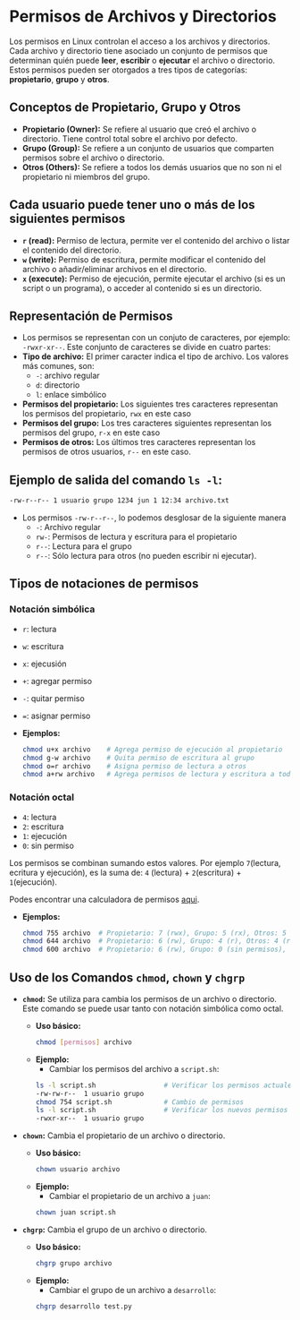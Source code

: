 # Permisos de Archivos y Directorios

Los permisos en Linux controlan el acceso a los archivos y directorios. Cada archivo y directorio tiene asociado un conjunto de permisos que determinan quién puede **leer**, **escribir** o **ejecutar** el archivo o directorio. Estos permisos pueden ser otorgados a tres tipos de categorías: **propietario**, **grupo** y **otros**.

## **Conceptos de Propietario, Grupo y Otros**
- **Propietario (Owner):** Se refiere al usuario que creó el archivo o directorio. Tiene control total sobre el archivo por defecto.
- **Grupo (Group):** Se refiere a un conjunto de usuarios que comparten permisos sobre el archivo o directorio.
- **Otros (Others):** Se refiere a todos los demás usuarios que no son ni el propietario ni miembros del grupo.

## Cada usuario puede tener uno o más de los siguientes permisos
- **`r` (read):** Permiso de lectura, permite ver el contenido del archivo o listar el contenido del directorio.
- **`w` (write):** Permiso de escritura, permite modificar el contenido del archivo o añadir/eliminar archivos en el directorio.
- **`x` (execute):** Permiso de ejecución, permite ejecutar el archivo (si es un script o un programa), o acceder al contenido si es un directorio.

## Representación de Permisos
- Los permisos se representan con un conjuto de caracteres, por ejemplo: `-rwxr-xr--`. Este conjunto de caracteres se divide en cuatro partes:
- **Tipo de archivo:** El primer caracter indica el tipo de archivo. Los valores más comunes, son:
  - `-`: archivo regular
  - `d`: directorio
  - `l`: enlace simbólico
- **Permisos del propietario:** Los siguientes tres caracteres representan los permisos del propietario, `rwx` en este caso
- **Permisos del grupo:** Los tres caracteres siguientes representan los permisos del grupo, `r-x` en este caso
- **Permisos de otros:** Los últimos tres caracteres representan los permisos de otros usuarios, `r--` en este caso.

## Ejemplo de salida del comando `ls -l`:

```bash
-rw-r--r-- 1 usuario grupo 1234 jun 1 12:34 archivo.txt
```
- Los permisos `-rw-r--r--`, lo podemos desglosar de la siguiente manera
  - `-`: Archivo regular
  - `rw-`: Permisos de lectura y escritura para el propietario
  - `r--`: Lectura para el grupo
  - `r--`: Sólo lectura para otros (no pueden escribir ni ejecutar).

## Tipos de notaciones de permisos

### Notación simbólica
  - `r`: lectura
  - `w`: escritura
  - `x`: ejecusión
  - `+`: agregar permiso
  - `-`: quitar permiso
  - `=`: asignar permiso
       
- **Ejemplos:**
  ```bash
  chmod u+x archivo    # Agrega permiso de ejecución al propietario
  chmod g-w archivo    # Quita permiso de escritura al grupo
  chmod o=r archivo    # Asigna permiso de lectura a otros
  chmod a+rw archivo   # Agrega permisos de lectura y escritura a todos
  ```

### Notación octal
  - `4`: lectura
  - `2`: escritura
  - `1`: ejecución
  - `0`: sin permiso

Los permisos se combinan sumando estos valores. Por ejemplo `7`(lectura, ecritura y ejecución), es la suma de: `4` (lectura) + `2`(escritura) + `1`(ejecución).

Podes encontrar una calculadora de permisos [aqui](https://chmod-calculator.com/).

- **Ejemplos:**
  ```bash
  chmod 755 archivo  # Propietario: 7 (rwx), Grupo: 5 (rx), Otros: 5 (rx)
  chmod 644 archivo  # Propietario: 6 (rw), Grupo: 4 (r), Otros: 4 (r)
  chmod 600 archivo  # Propietario: 6 (rw), Grupo: 0 (sin permisos), Otros: 0 (sin permisos)
  ```


## Uso de los Comandos `chmod`, `chown` y `chgrp`

- **`chmod`:** Se utiliza para cambia los permisos de un archivo o directorio. Este comando se puede usar tanto con notación simbólica como octal.
  - **Uso básico:**
    ```bash
    chmod [permisos] archivo
    ```
  - **Ejemplo:**
    - Cambiar los permisos del archivo a `script.sh`:
    ```bash
    ls -l script.sh                 # Verificar los permisos actuales
    -rw-rw-r--  1 usuario grupo
    chmod 754 script.sh             # Cambio de permisos
    ls -l script.sh                 # Verificar los nuevos permisos
    -rwxr-xr--  1 usuario grupo
    ```

- **`chown`:** Cambia el propietario de un archivo o directorio.
  - **Uso básico:**
    ```bash
    chown usuario archivo
    ```
  - **Ejemplo:**
    - Cambiar el propietario de un archivo a `juan`:
    ```bash
    chown juan script.sh
    ```

- **`chgrp`:** Cambia el grupo de un archivo o directorio.
  - **Uso básico:**
    ```bash
    chgrp grupo archivo
    ```
  - **Ejemplo:**
    - Cambiar el grupo de un archivo a `desarrollo`:
    ```bash
    chgrp desarrollo test.py
    ```